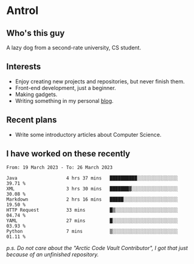 # Antrol

## Who's this guy

A lazy dog from a second-rate university, CS student.

## Interests

* Enjoy creating new projects and repositories, but never finish them.
* Front-end development, just a beginner.
* Making gadgets.
* Writing something in my personal [blog](https://blog.antrol.xyz/).

## Recent plans

* Write some introductory articles about Computer Science.

<!--
* Try to develop a website for [Anime4KCPP](https://github.com/TianZerL/Anime4KCPP).
* Develop a Markdown renderer which user can customize its css, of course it is GUI-based.~~(If I could finish  it before getting bored)~~
* Work with my [teammates](https://github.com/SWJTU-Lazy-Dogs).
* Find something interests me, as a hobby after finishing my ~~boring~~ homework.
-->

## I have worked on these recently

<!--START_SECTION:waka-->

```text
From: 19 March 2023 - To: 26 March 2023

Java                  4 hrs 37 mins   ██████████░░░░░░░░░░░░░░░   39.71 %
XML                   3 hrs 30 mins   ███████▓░░░░░░░░░░░░░░░░░   30.08 %
Markdown              2 hrs 16 mins   █████░░░░░░░░░░░░░░░░░░░░   19.50 %
HTTP Request          33 mins         █▒░░░░░░░░░░░░░░░░░░░░░░░   04.74 %
YAML                  27 mins         █░░░░░░░░░░░░░░░░░░░░░░░░   03.93 %
Python                7 mins          ▒░░░░░░░░░░░░░░░░░░░░░░░░   01.11 %
```

<!--END_SECTION:waka-->

*p.s.  Do not care about the "Arctic Code Vault Contributor", I got that just because of an unfinished repository.*

<!--
**qzmlgfj/qzmlgfj** is a ✨ _special_ ✨ repository because its `README.md` (this file) appears on your GitHub profile.

Here are some ideas to get you started:

- 🔭 I’m currently working on ...
- 🌱 I’m currently learning ...
- 👯 I’m looking to collaborate on ...
- 🤔 I’m looking for help with ...
- 💬 Ask me about ...
- 📫 How to reach me: ...
- 😄 Pronouns: ...
- ⚡ Fun fact: ...
-->
